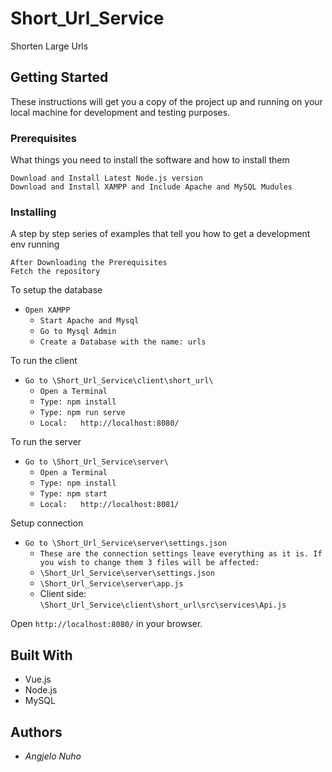 # Short_Url_Service
 Shorten Large Urls

## Getting Started
These instructions will get you a copy of the project up and running on your local machine for development and testing purposes.

### Prerequisites
What things you need to install the software and how to install them

`Download and Install Latest Node.js version`  
`Download and Install XAMPP and Include Apache and MySQL Mudules`

### Installing
A step by step series of examples that tell you how to get a development env running

`After Downloading the Prerequisites`  
`Fetch the repository`   

To setup the database
* `Open XAMPP`
  * `Start Apache and Mysql`
  * `Go to Mysql Admin`
  * `Create a Database with the name: urls`  
    
To run the client
* `Go to \Short_Url_Service\client\short_url\`
  * `Open a Terminal`
  * `Type: npm install`
  * `Type: npm run serve`
  * `Local:   http://localhost:8080/`

To run the server
* `Go to \Short_Url_Service\server\`
  * `Open a Terminal`
  * `Type: npm install`
  * `Type: npm start` 
  * `Local:   http://localhost:8081/`
  
Setup connection
* `Go to \Short_Url_Service\server\settings.json`
  * `These are the connection settings leave everything as it is. If you wish to change them 3 files will be affected:`
  * `\Short_Url_Service\server\settings.json`
  * `\Short_Url_Service\server\app.js`
  * Client side: `\Short_Url_Service\client\short_url\src\services\Api.js`

Open `http://localhost:8080/` in your browser.

## Built With

* Vue.js
* Node.js
* MySQL

## Authors
* *Angjelo Nuho*
